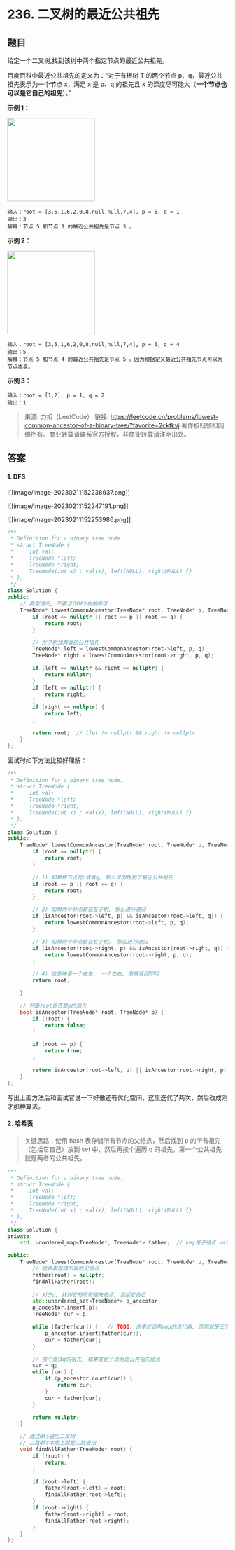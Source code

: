 # 236. 二叉树的最近公共祖先

## 题目

给定一个二叉树,找到该树中两个指定节点的最近公共祖先。

百度百科中最近公共祖先的定义为：“对于有根树 T 的两个节点 p、q，最近公共祖先表示为一个节点 x，满足 x 是 p、q 的祖先且 x 的深度尽可能大（**一个节点也可以是它自己的祖先**）。”

**示例 1：**

<img alt="" src="https://assets.leetcode.com/uploads/2018/12/14/binarytree.png" style="width: 200px; height: 190px;">

```
输入：root = [3,5,1,6,2,0,8,null,null,7,4], p = 5, q = 1
输出：3
解释：节点 5 和节点 1 的最近公共祖先是节点 3 。

```

**示例 2：**

<img alt="" src="https://assets.leetcode.com/uploads/2018/12/14/binarytree.png" style="width: 200px; height: 190px;">

```
输入：root = [3,5,1,6,2,0,8,null,null,7,4], p = 5, q = 4
输出：5
解释：节点 5 和节点 4 的最近公共祖先是节点 5 。因为根据定义最近公共祖先节点可以为节点本身。

```

**示例 3：**

```
输入：root = [1,2], p = 1, q = 2
输出：1

```

> 来源: 力扣（LeetCode）
> 链接: https://leetcode.cn/problems/lowest-common-ancestor-of-a-binary-tree/?favorite=2cktkvj
> 著作权归领扣网络所有。商业转载请联系官方授权，非商业转载请注明出处。

## 答案

#### 1. DFS

![[image/image-20230211152238937.png]]

![[image/image-20230211152247191.png]]

![[image/image-20230211152253986.png]]

```c++
/**
 * Definition for a binary tree node.
 * struct TreeNode {
 *     int val;
 *     TreeNode *left;
 *     TreeNode *right;
 *     TreeNode(int x) : val(x), left(NULL), right(NULL) {}
 * };
 */
class Solution {
public:
    // 典型递归, 不要当作DFS去做即可
    TreeNode* lowestCommonAncestor(TreeNode* root, TreeNode* p, TreeNode* q) {
        if (root == nullptr || root == p || root == q) {
            return root;
        }

        // 左子树找两者的公共祖先
        TreeNode* left = lowestCommonAncestor(root->left, p, q);
        TreeNode* right = lowestCommonAncestor(root->right, p, q);

        if (left == nullptr && right == nullptr) {
            return nullptr;
        }
        if (left == nullptr) {
            return right;
        }
        if (right == nullptr) {
            return left;
        }

        return root;  // lfet != nullptr && right != nullptr
    }
};
```

面试时如下方法比较好理解：

```c++
/**
 * Definition for a binary tree node.
 * struct TreeNode {
 *     int val;
 *     TreeNode *left;
 *     TreeNode *right;
 *     TreeNode(int x) : val(x), left(NULL), right(NULL) {}
 * };
 */
class Solution {
public:
    TreeNode* lowestCommonAncestor(TreeNode* root, TreeNode* p, TreeNode* q) {
        if (root == nullptr) {
            return root;
        }

        // 1) 如果根节点是p或者q, 那么说明找到了最近公共祖先
        if (root == p || root == q) {
            return root;
        }

        // 2) 如果两个节点都在左子树, 那么进行递归
        if (isAncestor(root->left, p) && isAncestor(root->left, q)) {
            return lowestCommonAncestor(root->left, p, q);
        }

        // 3) 如果两个节点都在右子树， 那么进行递归
        if (isAncestor(root->right, p) && isAncestor(root->right, q)) {
            return lowestCommonAncestor(root->right, p, q);
        }

        // 4) 这意味着一个在左， 一个在右, 直接返回即可
        return root;

    }

    // 判断root是否是p的祖先
    bool isAncestor(TreeNode* root, TreeNode* p) {
        if (!root) {
            return false;
        }

        if (root == p) {
            return true;
        }

        return isAncestor(root->left, p) || isAncestor(root->right, p);
    }
};
```

写出上面方法后和面试官说一下好像还有优化空间，这里迭代了两次，然后改成刚才那种算法。

#### 2. 哈希表

> 关键思路：使用 hash 表存储所有节点的父结点，然后找到 p 的所有祖先（包括它自己）放到 set 中，然后再挨个遍历 q 的祖先，第一个公共祖先就是两者的公共祖先。

```c++
/**
 * Definition for a binary tree node.
 * struct TreeNode {
 *     int val;
 *     TreeNode *left;
 *     TreeNode *right;
 *     TreeNode(int x) : val(x), left(NULL), right(NULL) {}
 * };
 */
class Solution {
private:
    std::unordered_map<TreeNode*, TreeNode*> father;  // key是子结点 val是父结点

public:
    TreeNode* lowestCommonAncestor(TreeNode* root, TreeNode* p, TreeNode* q) {
        // 哈希表存储所有的父结点
        father[root] = nullptr;
        findAllFather(root);
        
        // 对于p, 找到它的所有祖先结点, 包括它自己
        std::unordered_set<TreeNode*> p_ancestor;
        p_ancestor.insert(p);
        TreeNode* cur = p;

        while (father[cur]) {   // TODO: 这里应该用map的迭代器, 否则就是三次查找
            p_ancestor.insert(father[cur]);
            cur = father[cur];
        }

        // 挨个查找q的祖先, 如果查到了说明是公共祖先结点
        cur = q;
        while (cur) {
            if (p_ancestor.count(cur)) {
                return cur;
            }
            cur = father[cur];
        }

        return nullptr;
    }

    // 通过dfs遍历二叉树
    // 二路dfs本质上就是二路递归
    void findAllFather(TreeNode* root) {
        if (!root) {
            return;
        }

        if (root->left) {
            father[root->left] = root;
            findAllFather(root->left);
        }
        if (root->right) {
            father[root->right] = root;
            findAllFather(root->right);
        }
    }
};
```